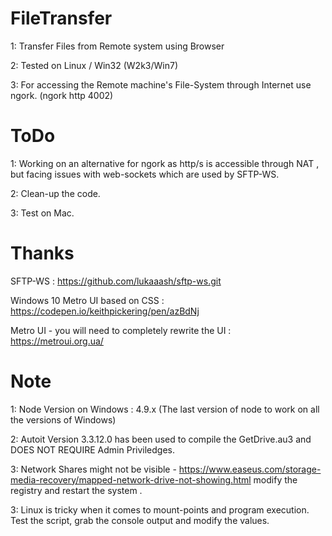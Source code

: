 # FileTransfer
1: Transfer Files from Remote system using Browser 

2: Tested on Linux / Win32 (W2k3/Win7)

3: For accessing the Remote machine's File-System through Internet use ngork. (ngork http 4002)

# ToDo
1: Working on an alternative for ngork as http/s is accessible through NAT , but facing issues with web-sockets which are used by SFTP-WS.

2: Clean-up the code.

3: Test on Mac.

# Thanks
SFTP-WS : https://github.com/lukaaash/sftp-ws.git

Windows 10 Metro UI based on CSS : https://codepen.io/keithpickering/pen/azBdNj

Metro UI - you will need to completely rewrite the UI : https://metroui.org.ua/

# Note
1: Node Version on Windows : 4.9.x (The last version of node to work on all the versions of Windows)

2: Autoit Version 3.3.12.0 has been used to compile the GetDrive.au3 and DOES NOT REQUIRE Admin Priviledges.

3: Network Shares might not be visible - https://www.easeus.com/storage-media-recovery/mapped-network-drive-not-showing.html modify the registry and restart the system . 

3: Linux is tricky when it comes to mount-points and program execution. Test the script, grab the console output and modify the values.
